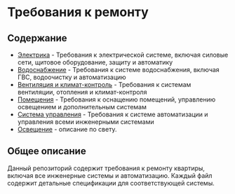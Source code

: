 # Требования к ремонту

## Содержание

- [Электрика](electrical.md) - Требования к электрической системе, включая силовые сети, щитовое оборудование, защиту и автоматику
- [Водоснабжение](plumbering.md) - Требования к системе водоснабжения, включая ГВС, водоочистку и автоматизацию
- [Вентиляция и климат-контроль](climate.md) - Требования к системам вентиляции, отопления и климат-контроля
- [Помещения](rooms.md) - Требования к оснащению помещений, управлению освещением и дополнительным системам
- [Система управления](scada.md) - Требования к системе автоматизации и управления всеми инженерными системами
- [Освещение](light.md) - описание по свету.

## Общее описание

Данный репозиторий содержит требования к ремонту квартиры, включая все инженерные системы и автоматизацию. Каждый файл содержит детальные спецификации для соответствующей системы.
